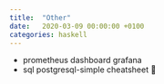 ```yaml
---
title:  "Other"
date:   2020-03-09 00:00:00 +0100
categories: haskell
---
```



- prometheus dashboard grafana
- sql postgresql-simple cheatsheet
:cactus:
